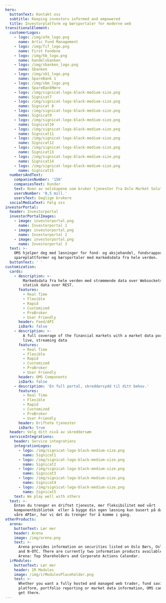 ```yaml
---
hero:
  buttonText: Kontakt oss
  subtitle: Keeping investors informed and empowered
  title: Investorplatform og børsportaler for moderne web
transitionalElement:
  customerLogos:
    - logo: /img/afm_logo.png
      name: Artic Fund Management
    - logo: /img/fif_logo.png
      name: First Fondene
    - logo: /img/hb_logo.png
      name: handelsbanken
    - logo: /img/sbanken_logo.png
      name: Sbanken
    - logo: /img/sb1_logo.png
      name: SpareBank 1
    - logo: /img/sbm_logo.png
      name: SpareBankMøre
    - logo: /img/signicat-logo-black-medium-size.png
      name: Signicat7
    - logo: /img/signicat-logo-black-medium-size.png
      name: Signicat 8
    - logo: /img/signicat-logo-black-medium-size.png
      name: Signicat9
    - logo: /img/signicat-logo-black-medium-size.png
      name: Signicat10
    - logo: /img/signicat-logo-black-medium-size.png
      name: Signicat11
    - logo: /img/signicat-logo-black-medium-size.png
      name: Signicat12
    - logo: /img/signicat-logo-black-medium-size.png
      name: Signicat13
    - logo: /img/signicat-logo-black-medium-size.png
      name: Signicat14
    - logo: /img/signicat-logo-black-medium-size.png
      name: Signicat15
  numbersAndText:
    companiesNumber: '150'
    companiesText: Kunder
    text: Noen av selskapene som bruker tjenester fra Oslo Market Solutions
    usersNumber: '0,5 mill.'
    usersText: Daglige brukere
  socialMediaText: Følg oss
investorPortal:
  header: Investorportal
  investorPortalImages:
    - image: investorportal.png
      name: Investorportal 1
    - image: investorportal.png
      name: Investorportal 2
    - image: investorportal.png
      name: Investorportal 3
  text: >-
    OMS hjelper deg med løsninger for fond- og aksjehandel, fondsrapportering,
    spareplattformer og børsportaler med markedsdata fra hele verden.
  buttonText: ' '
customization:
  cards:
    - description: >-
        Markedsdata fra hele verden med strømmende data over Websockets og
        statisk data over REST.
      features:
        - Real Time
        - Flexible
        - Rapid
        - Customized
        - ProBroker
        - User Friendly
      header: Feed/API
      isDark: false
    - description: >-
        A full coverage of the financial markets with a market data portal with
        live, streaming data
      features:
        - Real Time
        - Flexible
        - Rapid
        - Customized
        - ProBroker
        - User Friendly
      header: OMS Components
      isDark: false
    - description: 'En full portal, skreddersydd til ditt behov.'
      features:
        - Real Time
        - Flexible
        - Rapid
        - Customized
        - ProBroker
        - User Friendly
      header: Driftete tjenester
      isDark: true
  header: Velg ditt nivå av skreddersøm
  serviceIntegrations:
    header: Service integrations
    integrationLogos:
      - logo: /img/signicat-logo-black-medium-size.png
        name: Signicat1
      - logo: /img/signicat-logo-black-medium-size.png
        name: Signicat2
      - logo: /img/signicat-logo-black-medium-size.png
        name: Signicat3
      - logo: /img/signicat-logo-black-medium-size.png
        name: Signicat4
      - logo: /img/signicat-logo-black-medium-size.png
        name: Signicat5
    text: We play well with others
  text: >-
    Enten du trenger en driftet tjeneste, mer fleksibilitet med vårt
    komponentbibliotek  eller å bygge din egen løsning kun basert på data fra
    våre APIer, har vi det du trenger for å komme i gang.
otherProducts:
  arena:
    buttonText: Lær mer
    header: Arena
    image: /img/arena.png
    text: >-
      Arena provides information on securities listed on Oslo Børs, Oslo Axess
      and N-OTC. There are currently two information products available in
      Arena: Top Shareholders and Corporate Actions Calendar.
  irModules:
    buttonText: Lær mer
    header: IR Modules
    image: /img/irModulesPlaceholder.png
    text: >-
      Whether you want a fully hosted and managed web trader, fund savings
      platform, portfolio reporting or market data information, OMS can help you
      get there.
---
```


